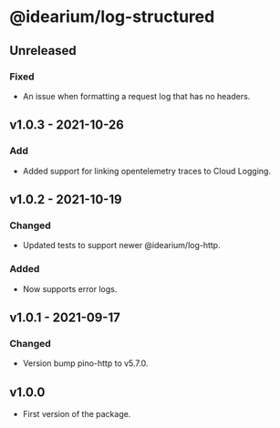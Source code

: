 # @idearium/log-structured

## Unreleased

### Fixed

-   An issue when formatting a request log that has no headers.

## v1.0.3 - 2021-10-26

### Add

-   Added support for linking opentelemetry traces to Cloud Logging.

## v1.0.2 - 2021-10-19

### Changed

-   Updated tests to support newer @idearium/log-http.

### Added

-   Now supports error logs.

## v1.0.1 - 2021-09-17

### Changed

-   Version bump pino-http to v5.7.0.

## v1.0.0

-   First version of the package.

